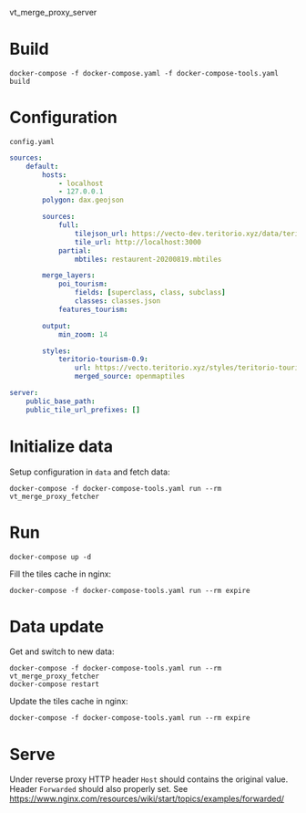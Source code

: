 vt_merge_proxy_server

# Build
```
docker-compose -f docker-compose.yaml -f docker-compose-tools.yaml build
```

# Configuration

`config.yaml`

```yaml
sources:
    default:
        hosts:
            - localhost
            - 127.0.0.1
        polygon: dax.geojson

        sources:
            full:
                tilejson_url: https://vecto-dev.teritorio.xyz/data/teritorio-dev.json
                tile_url: http://localhost:3000
            partial:
                mbtiles: restaurent-20200819.mbtiles

        merge_layers:
            poi_tourism:
                fields: [superclass, class, subclass]
                classes: classes.json
            features_tourism:

        output:
            min_zoom: 14

        styles:
            teritorio-tourism-0.9:
                url: https://vecto.teritorio.xyz/styles/teritorio-tourism-0.9/style.json
                merged_source: openmaptiles

server:
    public_base_path:
    public_tile_url_prefixes: []
```


# Initialize data
Setup configuration in `data` and fetch data:
```
docker-compose -f docker-compose-tools.yaml run --rm vt_merge_proxy_fetcher
```

# Run
```
docker-compose up -d
```

Fill the tiles cache in nginx:
```
docker-compose -f docker-compose-tools.yaml run --rm expire
```


# Data update

Get and switch to new data:
```
docker-compose -f docker-compose-tools.yaml run --rm vt_merge_proxy_fetcher
docker-compose restart
```

Update the tiles cache in nginx:
```
docker-compose -f docker-compose-tools.yaml run --rm expire
```


# Serve

Under reverse proxy HTTP header `Host` should contains the original value.
Header `Forwarded` should also properly set. See https://www.nginx.com/resources/wiki/start/topics/examples/forwarded/
